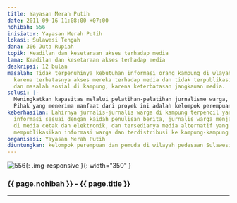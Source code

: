 ```yaml
---
title: Yayasan Merah Putih
date: 2011-09-16 11:08:00 +07:00
nohibah: 556
inisiator: Yayasan Merah Putih
lokasi: Sulawesi Tengah
dana: 306 Juta Rupiah
topik: Keadilan dan kesetaraan akses terhadap media
lama: Keadilan dan kesetaraan akses terhadap media
deskripsi: 12 bulan
masalah: Tidak terpenuhinya kebutuhan informasi orang kampung di wlayah terpencil
  karena terbatasnya akses mereka terhadap media dan tidak terpublikasinya potensi
  dan masalah sosial di kampung, karena keterbatasan jangkauan media.
solusi: |-
  Meningkatkan kapasitas melalui pelatihan-pelatihan jurnalisme warga, memediasi/memfasilitasi akses komunitas terhadap media, dan menyediakan media alternatif yang dapat mempublikasikan masalah/potensi kampung serta menjangkau khalayak pembaca di kampung terpencil.
  Pihak yang menerima manfaat dari proyek ini adalah kelompok perempuan dan pemuda di wilayah pedesaan Sulawesi Tengah.
keberhasilan: Lahirnya jurnalis-jurnalis warga di kampung terpencil yang mampu menuliskan
  informasi sesuai dengan kaidah penulisan berita, jurnalis warga menjadi kontributor
  di media cetak dan elektronik, dan tersedianya media alternatif yang secara reguler
  mempublikasikan informasi warga dan terdistribusi ke kampung-kampung terpencil.
organisasi: Yayasan Merah Putih
diuntungkan: kelompok perempuan dan pemuda di wilayah pedesaan Sulawesi Tengah
---
```


![556](/static/img/hibahcmb/556.png){: .img-responsive }{: width="350" }

### {{ page.nohibah }} - {{ page.title }}

---
